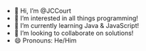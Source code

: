 - 👋 Hi, I’m @JCCourt
- 👀 I’m interested in all things programming!
- 🌱 I’m currently learning Java & JavaScript!
- 💞️ I’m looking to collaborate on solutions!
- 😄 Pronouns: He/Him

<!---
JCCourt/JCCourt is a ✨ special ✨ repository because its `README.md` (this file) appears on your GitHub profile.
You can click the Preview link to take a look at your changes.
--->
